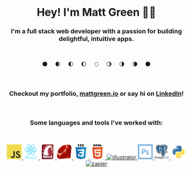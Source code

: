 <h1 align="center">Hey! I'm Matt Green 🙋‍♂️</h1>
<h3 align="center">I'm a full stack web developer with a passion for building delightful, intuitive apps.</h3>
<br>
<p align="center">
🌑&nbsp&nbsp&nbsp&nbsp&nbsp🌒&nbsp&nbsp&nbsp&nbsp&nbsp🌓&nbsp&nbsp&nbsp&nbsp&nbsp🌔&nbsp&nbsp&nbsp&nbsp&nbsp🌕&nbsp&nbsp&nbsp&nbsp&nbsp🌖&nbsp&nbsp&nbsp&nbsp&nbsp🌗&nbsp&nbsp&nbsp&nbsp&nbsp🌘&nbsp&nbsp&nbsp&nbsp&nbsp🌑
</p>

<br>
<h3 align="center">Checkout my portfolio, 
   <a href="https://mattgreen.io/">mattgreen.io</a> 
   or say hi on
   <a href="https://linkedin.com/in/www.linkedin.com/in/matthew-green-01638a58" target="blank">LinkedIn</a>!
</h3>
<br>

<h3 align="center">Some languages and tools I've worked with:</h3>
<br>
<p align="center"> 
   <a href="https://developer.mozilla.org/en-US/docs/Web/JavaScript" target="_blank"> <img src="https://raw.githubusercontent.com/devicons/devicon/master/icons/javascript/javascript-original.svg" alt="javascript" width="40" height="40"/> </a> 
   <a href="https://reactjs.org/" target="_blank"> <img src="https://raw.githubusercontent.com/devicons/devicon/master/icons/react/react-original-wordmark.svg" alt="react" width="40" height="40"/> </a> 
   <a href="https://rubyonrails.org" target="_blank"> <img src="https://raw.githubusercontent.com/devicons/devicon/master/icons/rails/rails-original-wordmark.svg" alt="rails" width="40" height="40"/> </a> 
  <a href="https://www.ruby-lang.org/en/" target="_blank"> <img src="https://raw.githubusercontent.com/devicons/devicon/master/icons/ruby/ruby-original.svg" alt="ruby" width="40" height="40"/> </a> 
  <a href="https://www.w3schools.com/css/" target="_blank"> <img src="https://raw.githubusercontent.com/devicons/devicon/master/icons/css3/css3-original-wordmark.svg" alt="css3" width="40" height="40"/> </a> 
  <a href="https://www.w3.org/html/" target="_blank"> <img src="https://raw.githubusercontent.com/devicons/devicon/master/icons/html5/html5-original-wordmark.svg" alt="html5" width="40" height="40"/> </a> 
  <a href="https://www.adobe.com/in/products/illustrator.html" target="_blank"> <img src="https://www.vectorlogo.zone/logos/adobe_illustrator/adobe_illustrator-icon.svg" alt="illustrator" width="40" height="40"/> </a> 
  <a href="https://www.photoshop.com/en" target="_blank"> <img src="https://raw.githubusercontent.com/devicons/devicon/master/icons/photoshop/photoshop-line.svg" alt="photoshop" width="40" height="40"/> </a> 
  <a href="https://www.postgresql.org" target="_blank"> <img src="https://raw.githubusercontent.com/devicons/devicon/master/icons/postgresql/postgresql-original-wordmark.svg" alt="postgresql" width="40" height="40"/> </a> 
  <a href="https://www.python.org" target="_blank"> <img src="https://raw.githubusercontent.com/devicons/devicon/master/icons/python/python-original.svg" alt="python" width="40" height="40"/> </a> 
  <a href="https://zapier.com" target="_blank"> <img src="https://www.vectorlogo.zone/logos/zapier/zapier-icon.svg" alt="zapier" width="40" height="40"/> </a> </p>

<br>




<!--
**matt-green1/matt-green1** is a ✨ _special_ ✨ repository because its `README.md` (this file) appears on your GitHub profile.
-->

